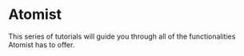 # Atomist

This series of tutorials will guide you through all of the functionalities Atomist has to offer.

